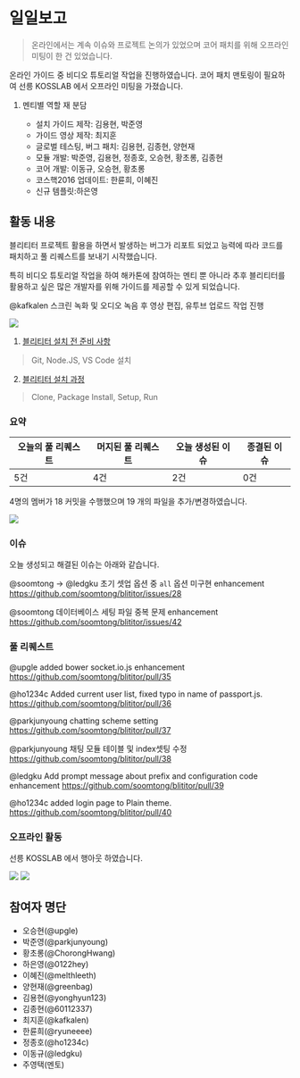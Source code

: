# 일일보고

> 온라인에서는 계속 이슈와 프로젝트 논의가 있었으며 코어 패치를 위해 오프라인 미팅이 한 건 있었습니다.

온라인 가이드 중 비디오 튜토리얼 작업을 진행하였습니다.
코어 패치 맨토링이 필요하여 선릉 KOSSLAB 에서 오프라인 미팅을 가졌습니다.

1. 멘티별 역할 재 분담

    - 설치 가이드 제작: 김용현, 박준영
    - 가이드 영상 제작: 최지훈
    - 글로벌 테스팅, 버그 패치: 김용현, 김종현, 양현재
    - 모듈 개발: 박준영, 김용현, 정종호, 오승현, 황초롱, 김종현
    - 코어 개발: 이동규, 오승현, 황초롱
    - 코스핵2016 업데이트: 한륜희, 이혜진
    - 신규 템플릿:하은영

## 활동 내용

블리티터 프로젝트 활용을 하면서 발생하는 버그가 리포트 되었고 능력에 따라 코드를 패치하고 풀 리퀘스트를 보내기 시작했습니다.

특히 비디오 튜토리얼 작업을 하여 해카톤에 참여하는 멘티 뿐 아니라 추후 블리티터를 활용하고 싶은 많은 개발자를 위해 가이드를 제공할 수 있게 되었습니다.

@kafkalen
스크린 녹화 및 오디오 녹음 후 영상 편집, 유투브 업로드 작업 진행

![](https://dl.dropboxusercontent.com/u/53671575/kosshack2016-team8-2016-09-26-4.png)

1. [블리티터 설치 전 준비 사항](https://www.youtube.com/watch?v=KAI_bsBqj0Y)

  > Git, Node.JS, VS Code 설치

2. [블리티터 설치 과정](https://www.youtube.com/watch?v=bnkFwKsgWeU)

  > Clone, Package Install, Setup, Run

### 요약

| 오늘의 풀 리퀘스트 | 머지된 풀 리퀘스트 | 오늘 생성된 이슈 | 종결된 이슈 |
| --- | --- | --- | --- |
| 5건 | 4건 | 2건 | 0건 |

4명의 멤버가 18 커밋을 수행했으며 19 개의 파일을 추가/변경하였습니다.

![](https://dl.dropboxusercontent.com/u/53671575/kosshack2016-team8-2016-09-26-1.png)

### 이슈

오늘 생성되고 해결된 이슈는 아래와 같습니다.

@soomtong -> @ledgku
초기 셋업 옵션 중 `all` 옵션 미구현 enhancement https://github.com/soomtong/blititor/issues/28

@soomtong
데이터베이스 세팅 파일 중복 문제 enhancement https://github.com/soomtong/blititor/issues/42

### 풀 리퀘스트

@upgle
added bower socket.io.js enhancement https://github.com/soomtong/blititor/pull/35

@ho1234c
Added current user list, fixed typo in name of passport.js. https://github.com/soomtong/blititor/pull/36

@parkjunyoung
chatting scheme setting https://github.com/soomtong/blititor/pull/37

@parkjunyoung
채팅 모듈 테이블 및 index셋팅 수정 https://github.com/soomtong/blititor/pull/38

@ledgku
Add prompt message about prefix and configuration code enhancement https://github.com/soomtong/blititor/pull/39

@ho1234c
added login page to Plain theme. https://github.com/soomtong/blititor/pull/40

### 오프라인 활동

선릉 KOSSLAB 에서 행아웃 하였습니다.

![](https://dl.dropboxusercontent.com/u/53671575/kosshack2016-team8-2016-09-26-2.png)
![](https://dl.dropboxusercontent.com/u/53671575/kosshack2016-team8-2016-09-26-3.png)

## 참여자 명단

- 오승현(@upgle)
- 박준영(@parkjunyoung)
- 황초롱(@ChorongHwang)
- 하은영(@0122hey)
- 이혜진(@melthleeth)
- 양현재(@greenbag)
- 김용현(@yonghyun123)
- 김종현(@60112337)
- 최지훈(@kafkalen)
- 한륜희(@ryuneeee)
- 정종호(@ho1234c)
- 이동규(@ledgku)
- 주영택(멘토)
